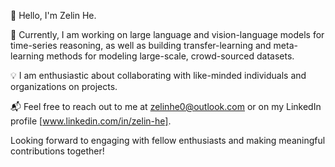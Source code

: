 👋 Hello, I'm Zelin He.

🌱 Currently, I am working on large language and vision-language models for time-series reasoning, as well as building transfer-learning and meta-learning methods for modeling large-scale, crowd-sourced datasets.

💡 I am enthusiastic about collaborating with like-minded individuals and organizations on projects.

📬 Feel free to reach out to me at zelinhe0@outlook.com or on my LinkedIn profile [www.linkedin.com/in/zelin-he].

Looking forward to engaging with fellow enthusiasts and making meaningful contributions together!

<!---
ZLHe0/ZLHe0 is a ✨ special ✨ repository because its `README.md` (this file) appears on your GitHub profile.
You can click the Preview link to take a look at your changes.
--->
